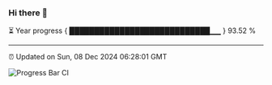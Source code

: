 ### Hi there 👋

⏳ Year progress { ████████████████████████████▁▁ } 93.52 %

---

⏰ Updated on Sun, 08 Dec 2024 06:28:01 GMT

![Progress Bar CI](https://github.com/liununu/liununu/workflows/Progress%20Bar%20CI/badge.svg)
